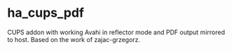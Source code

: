# ha_cups_pdf
CUPS addon with working Avahi in reflector mode and PDF output mirrored to host.  Based on the work of zajac-grzegorz.
